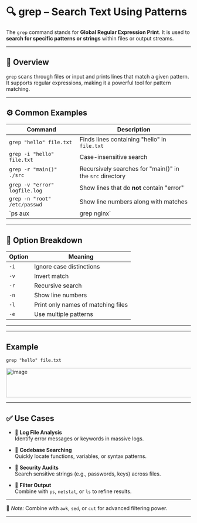 
# 🔍 grep – Search Text Using Patterns

The `grep` command stands for **Global Regular Expression Print**. It is used to **search for specific patterns or strings** within files or output streams.

---

## 📌 Overview

`grep` scans through files or input and prints lines that match a given pattern. It supports regular expressions, making it a powerful tool for pattern matching.

---

## ⚙️ Common Examples

| Command                                  | Description                                              |
|------------------------------------------|----------------------------------------------------------|
| `grep "hello" file.txt`                 | Finds lines containing "hello" in `file.txt`             |
| `grep -i "hello" file.txt`              | Case-insensitive search                                  |
| `grep -r "main()" ./src`                | Recursively searches for "main()" in the `src` directory |
| `grep -v "error" logfile.log`           | Show lines that do **not** contain "error"               |
| `grep -n "root" /etc/passwd`            | Show line numbers along with matches                     |
| `ps aux | grep nginx`                   | Find `nginx` process using pipeline                      |

---

## 🧠 Option Breakdown

| Option | Meaning                        |
|--------|--------------------------------|
| `-i`   | Ignore case distinctions       |
| `-v`   | Invert match                   |
| `-r`   | Recursive search               |
| `-n`   | Show line numbers              |
| `-l`   | Print only names of matching files |
| `-e`   | Use multiple patterns          |

---

---
## Example

```
grep "hello" file.txt
```
<img width="697" height="80" alt="image" src="https://github.com/user-attachments/assets/21e5f59d-dd27-4f81-a631-d970b7234f36" />

---

## ✅ Use Cases

- 🧪 **Log File Analysis**  
  Identify error messages or keywords in massive logs.

- 📂 **Codebase Searching**  
  Quickly locate functions, variables, or syntax patterns.

- 🔐 **Security Audits**  
  Search sensitive strings (e.g., passwords, keys) across files.

- 🧼 **Filter Output**  
  Combine with `ps`, `netstat`, or `ls` to refine results.

---

📎 *Note:* Combine with `awk`, `sed`, or `cut` for advanced filtering power.

---

